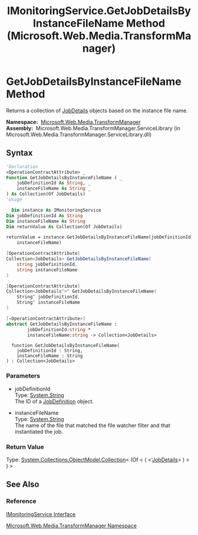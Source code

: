 ﻿---
title: IMonitoringService.GetJobDetailsByInstanceFileName Method  (Microsoft.Web.Media.TransformManager)
TOCTitle: GetJobDetailsByInstanceFileName Method
ms:assetid: M:Microsoft.Web.Media.TransformManager.IMonitoringService.GetJobDetailsByInstanceFileName(System.String,System.String)
ms:mtpsurl: https://msdn.microsoft.com/en-us/library/microsoft.web.media.transformmanager.imonitoringservice.getjobdetailsbyinstancefilename(v=VS.90)
ms:contentKeyID: 36868666
ms.date: 06/14/2012
mtps_version: v=VS.90
f1_keywords:
- Microsoft.Web.Media.TransformManager.IMonitoringService.GetJobDetailsByInstanceFileName
dev_langs:
- csharp
- jscript
- vb
- FSharp
- cpp
api_location:
- Microsoft.Web.Media.TransformManager.ServiceLibrary.dll
api_name:
- Microsoft.Web.Media.TransformManager.IMonitoringService.GetJobDetailsByInstanceFileName
api_type:
- Managed
topic_type:
- apiref
- kbSyntax
product_family_name: VS
ROBOTS: INDEX,FOLLOW
---

# GetJobDetailsByInstanceFileName Method

Returns a collection of [JobDetails](jobdetails-class-microsoft-web-media-transformmanager.md) objects based on the instance file name.

**Namespace:**  [Microsoft.Web.Media.TransformManager](microsoft-web-media-transformmanager-namespace.md)  
**Assembly:**  Microsoft.Web.Media.TransformManager.ServiceLibrary (in Microsoft.Web.Media.TransformManager.ServiceLibrary.dll)

## Syntax

```vb
'Declaration
<OperationContractAttribute> _
Function GetJobDetailsByInstanceFileName ( _
    jobDefinitionId As String, _
    instanceFileName As String _
) As Collection(Of JobDetails)
'Usage

  Dim instance As IMonitoringService
Dim jobDefinitionId As String
Dim instanceFileName As String
Dim returnValue As Collection(Of JobDetails)

returnValue = instance.GetJobDetailsByInstanceFileName(jobDefinitionId, _
    instanceFileName)
```

```csharp
[OperationContractAttribute]
Collection<JobDetails> GetJobDetailsByInstanceFileName(
    string jobDefinitionId,
    string instanceFileName
)
```

```cpp
[OperationContractAttribute]
Collection<JobDetails^>^ GetJobDetailsByInstanceFileName(
    String^ jobDefinitionId, 
    String^ instanceFileName
)
```

``` fsharp
[<OperationContractAttribute>]
abstract GetJobDetailsByInstanceFileName : 
        jobDefinitionId:string * 
        instanceFileName:string -> Collection<JobDetails> 
```

```jscript
  function GetJobDetailsByInstanceFileName(
    jobDefinitionId : String, 
    instanceFileName : String
) : Collection<JobDetails>
```

### Parameters

  - jobDefinitionId  
    Type: [System.String](https://msdn.microsoft.com/library/s1wwdcbf)  
    The ID of a [JobDefinition](jobdefinition-class-microsoft-web-media-transformmanager.md) object.  

<!-- end list -->

  - instanceFileName  
    Type: [System.String](https://msdn.microsoft.com/library/s1wwdcbf)  
    The name of the file that matched the file watcher filter and that instantiated the job.  

### Return Value

Type: [System.Collections.ObjectModel.Collection](https://msdn.microsoft.com/library/ms132397)\< (Of \< ( \<'[JobDetails](jobdetails-class-microsoft-web-media-transformmanager.md)\> ) \> ) \>  

## See Also

### Reference

[IMonitoringService Interface](imonitoringservice-interface-microsoft-web-media-transformmanager.md)

[Microsoft.Web.Media.TransformManager Namespace](microsoft-web-media-transformmanager-namespace.md)

